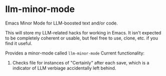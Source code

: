 # llm-minor-mode
Emacs Minor Mode for LLM-boosted text and/or code. 

This will store my LLM-related hacks for working in Emacs. It isn't expected to be completely coherent or usable, but feel free to use, clone, etc. if you find it useful. 

Provides a minor-mode called `llm-minor-mode`
Current functionality:

1. Checks file for instances of "Certainly" after each save, which is a indicator of LLM verbiage accidentally left behind. 
